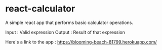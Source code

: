 # react-calculator
A simple react app that performs basic calculator operations.

Input : Valid expression
Output : Result of that expression

Here's a link to the app :
https://blooming-beach-81799.herokuapp.com/
